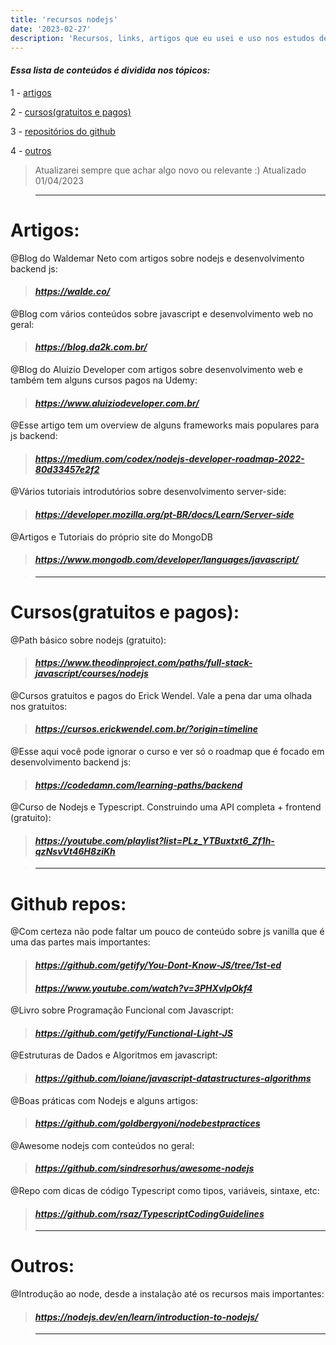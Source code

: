 ```yaml
---
title: 'recursos nodejs'
date: '2023-02-27'
description: 'Recursos, links, artigos que eu usei e uso nos estudos de desenvolvimento backend javascript.'
---
```



#### *Essa lista de conteúdos é dividida nos tópicos:* 
1 - [artigos](#artigos)

2 - [cursos(gratuitos e pagos)](#cursosgratuitos-e-pagos)

3 - [repositórios do github](#github-repos)
    
4 - [outros](#outros)

> Atualizarei sempre que achar algo novo ou relevante :)
> Atualizado 01/04/2023

>---
# Artigos:
@Blog do Waldemar Neto com artigos sobre nodejs e desenvolvimento backend js:
> #### *https://walde.co/*

@Blog com vários conteúdos sobre javascript e desenvolvimento web no geral:
> #### *https://blog.da2k.com.br/*

@Blog do Aluizio Developer com artigos sobre desenvolvimento web e também tem alguns cursos pagos na Udemy:
> #### *https://www.aluiziodeveloper.com.br/*

@Esse artigo tem um overview de alguns frameworks mais populares para js backend: 
> #### *https://medium.com/codex/nodejs-developer-roadmap-2022-80d33457e2f2*

@Vários tutoriais introdutórios sobre desenvolvimento server-side:
> #### *https://developer.mozilla.org/pt-BR/docs/Learn/Server-side*

@Artigos e Tutoriais do próprio site do MongoDB
> #### *https://www.mongodb.com/developer/languages/javascript/*

>---
# Cursos(gratuitos e pagos):
@Path básico sobre nodejs (gratuito):
> #### *https://www.theodinproject.com/paths/full-stack-javascript/courses/nodejs*

@Cursos gratuitos e pagos do Erick Wendel. Vale a pena dar uma olhada nos gratuitos:
> #### *https://cursos.erickwendel.com.br/?origin=timeline*

@Esse aqui você pode ignorar o curso e ver só o roadmap que é focado em desenvolvimento backend js:
> #### *https://codedamn.com/learning-paths/backend*

@Curso de Nodejs e Typescript. Construindo uma API completa + frontend (gratuito): 
> #### *https://youtube.com/playlist?list=PLz_YTBuxtxt6_Zf1h-qzNsvVt46H8ziKh*

>---
# Github repos:
@Com certeza não pode faltar um pouco de conteúdo sobre js vanilla que é uma das partes mais importantes:
> #### *https://github.com/getify/You-Dont-Know-JS/tree/1st-ed*
> #### *https://www.youtube.com/watch?v=3PHXvlpOkf4*

@Livro sobre Programação Funcional com Javascript:
> #### *https://github.com/getify/Functional-Light-JS*

@Estruturas de Dados e Algoritmos em javascript:
> #### *https://github.com/loiane/javascript-datastructures-algorithms*

@Boas práticas com Nodejs e alguns artigos:
> #### *https://github.com/goldbergyoni/nodebestpractices*

@Awesome nodejs com conteúdos no geral:
> #### *https://github.com/sindresorhus/awesome-nodejs*

@Repo com dicas de código Typescript como tipos, variáveis, sintaxe, etc: 
> #### *https://github.com/rsaz/TypescriptCodingGuidelines*
>---
# Outros:
@Introdução ao node, desde a instalação até os recursos mais importantes:
> #### *https://nodejs.dev/en/learn/introduction-to-nodejs/*

>---